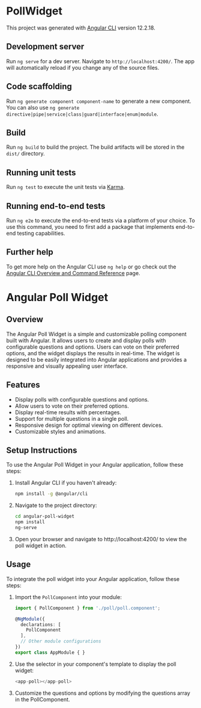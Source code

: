 # PollWidget

This project was generated with [Angular CLI](https://github.com/angular/angular-cli) version 12.2.18.

## Development server

Run `ng serve` for a dev server. Navigate to `http://localhost:4200/`. The app will automatically reload if you change any of the source files.

## Code scaffolding

Run `ng generate component component-name` to generate a new component. You can also use `ng generate directive|pipe|service|class|guard|interface|enum|module`.

## Build

Run `ng build` to build the project. The build artifacts will be stored in the `dist/` directory.

## Running unit tests

Run `ng test` to execute the unit tests via [Karma](https://karma-runner.github.io).

## Running end-to-end tests

Run `ng e2e` to execute the end-to-end tests via a platform of your choice. To use this command, you need to first add a package that implements end-to-end testing capabilities.

## Further help

To get more help on the Angular CLI use `ng help` or go check out the [Angular CLI Overview and Command Reference](https://angular.io/cli) page.



# Angular Poll Widget

## Overview

The Angular Poll Widget is a simple and customizable polling component built with Angular. It allows users to create and display polls with configurable questions and options. Users can vote on their preferred options, and the widget displays the results in real-time. The widget is designed to be easily integrated into Angular applications and provides a responsive and visually appealing user interface.

## Features

- Display polls with configurable questions and options.
- Allow users to vote on their preferred options.
- Display real-time results with percentages.
- Support for multiple questions in a single poll.
- Responsive design for optimal viewing on different devices.
- Customizable styles and animations.

## Setup Instructions

To use the Angular Poll Widget in your Angular application, follow these steps:

1. Install Angular CLI if you haven't already:

   ```bash
   npm install -g @angular/cli

2. Navigate to the project directory:
    ```bash
    cd angular-poll-widget
    npm install
    ng-serve

3. Open your browser and navigate to http://localhost:4200/ to view the poll widget in action.



## Usage

To integrate the poll widget into your Angular application, follow these steps:

1. Import the `PollComponent` into your module:

   ```typescript
   import { PollComponent } from './poll/poll.component';

   @NgModule({
     declarations: [
       PollComponent
     ],
     // Other module configurations
   })
   export class AppModule { }

2. Use the <app-poll> selector in your component's template to display the poll widget:
    ```typescript
    <app-poll></app-poll>

3. Customize the questions and options by modifying the questions array in the PollComponent.
